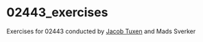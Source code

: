 # 02443_exercises
Exercises for 02443 conducted by [Jacob Tuxen](https://github.com/jacobtuxen) and Mads Sverker

